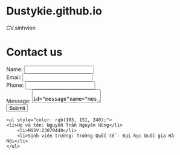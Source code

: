 # Dustykie.github.io
<!DOCTYPE html>
<html lang="en">
</title>CV.sinhvien</title>
</head></head>
<body>
    <h1>Contact us  </h1> 
    <form action="form.php" method="post">
        <label for="name">Name:</label>
        <input type="text" id="name" name="name" required>
        <br>
            <label for="email">Email:</label>
        <input type="emial" id="email" name="email" required>
        <br>
        <label for="phone">Phone:</label>
        <input type="tel" id="phone" name="phone" required>
        <br>
        <label for="message">Message:</label>
        <textarea> id="message"name="message" required></textarea>
        <br>
        <input type="submit" value="Submit">
    </form>


    <ul style="color: rgb(103, 151, 240);">
    <li>Họ và tên: Nguyễn Trần Nguyên Hùng</li>
        <li>MSSV:23070448</li>
        <li>Sinh viên trường: Trường Quốc tế - Đại học Quốc gia Hà Nội</li>
    </ul>
    
</body>
</html>
